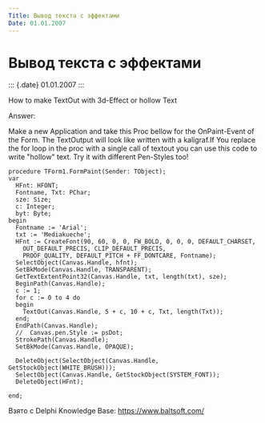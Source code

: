 ```yaml
---
Title: Вывод текста с эффектами
Date: 01.01.2007
---
```



Вывод текста с эффектами
========================

::: {.date}
01.01.2007
:::

How to make TextOut with 3d-Effect or hollow Text

Answer:

Make a new Application and take this Proc bellow for the OnPaint-Event
of the Form. The TextOutput will look like written with a kaligraf.If
You replace the for loop in the proc with a single call of textout you
can use this code to write "hollow" text. Try it with different
Pen-Styles too!

    procedure TForm1.FormPaint(Sender: TObject);
    var
      HFnt: HFONT;
      Fontname, Txt: PChar;
      sze: Size;
      c: Integer;
      byt: Byte;
    begin
      Fontname := 'Arial';
      txt := 'Mediakueche';
      HFnt := CreateFont(90, 60, 0, 0, FW_BOLD, 0, 0, 0, DEFAULT_CHARSET,
        OUT_DEFAULT_PRECIS, CLIP_DEFAULT_PRECIS,
        PROOF_QUALITY, DEFAULT_PITCH + FF_DONTCARE, Fontname);
      SelectObject(Canvas.Handle, hfnt);
      SetBkMode(Canvas.Handle, TRANSPARENT);
      GetTextExtentPoint32(Canvas.Handle, txt, length(txt), sze);
      BeginPath(Canvas.Handle);
      c := 1;
      for c := 0 to 4 do
      begin
        TextOut(Canvas.Handle, 5 + c, 10 + c, Txt, length(Txt));
      end;
      EndPath(Canvas.Handle);
      //  Canvas.pen.Style := psDot;
      StrokePath(Canvas.Handle);
      SetBkMode(Canvas.Handle, OPAQUE);
     
      DeleteObject(SelectObject(Canvas.Handle, GetStockObject(WHITE_BRUSH)));
      SelectObject(Canvas.Handle, GetStockObject(SYSTEM_FONT));
      DeleteObject(HFnt);
     
    end;

Взято с Delphi Knowledge Base: <https://www.baltsoft.com/>
